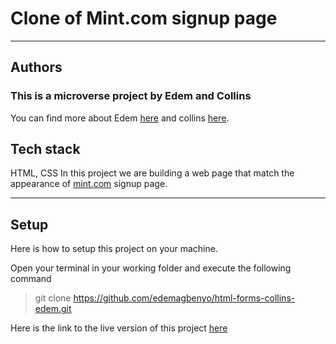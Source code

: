 # Clone of Mint.com signup page

---
## Authors
### This is a microverse project by Edem and Collins
You can find more about Edem [here](https://github.com/edemagbenyo) and collins [here](https://github.com/collinsugwu).

## Tech stack
HTML, CSS
In this project we are building a web page that match the appearance of [mint.com](https://accounts.intuit.com/signup.html?offering_id=Intuit.ifs.mint&namespace_id=50000026&redirect_url=https%3A%2F%2Fmint.intuit.com%2Foverview.event%3Futm_medium%3Ddirect%26cta%3Dhero_sign_up_free_ProspectWeb%26adobe_mc%3DMCMID%253D79556438041691363410013289296380182321%257CMCAID%253D2EC0A6CD05316612-40000114200006C4%257CMCORGID%253D969430F0543F253D0A4C98C6%252540AdobeOrg%257CTS%253D1568755098%26ivid%3D6c9e2019-b5fb-4c8f-b0a8-e7cd397afb2f) signup page.

---

## Setup
Here is how to setup this project on your machine.

Open your terminal in your working folder and execute the following command

>git clone https://github.com/edemagbenyo/html-forms-collins-edem.git


Here is the link to the live version of this project
[here](https://rawcdn.githack.com/edemagbenyo/html-forms-collins-edem/05f9a10551bf0698f9b042e88d8b07d502d7c801/index.html)

